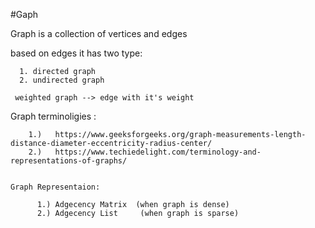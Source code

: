 #Gaph 

  Graph is a collection of vertices and edges
  
  based on edges it has two type:
    
      1. directed graph
      2. undirected graph 
      
     weighted graph --> edge with it's weight
      
     
   Graph terminoligies : 
    
        1.)   https://www.geeksforgeeks.org/graph-measurements-length-distance-diameter-eccentricity-radius-center/
        2.)   https://www.techiedelight.com/terminology-and-representations-of-graphs/
        
        
    Graph Representaion:
    
          1.) Adgecency Matrix  (when graph is dense)
          2.) Adgecency List     (when graph is sparse)
          
          
